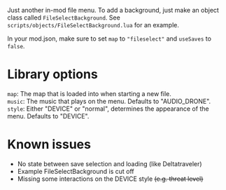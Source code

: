 Just another in-mod file menu. To add a background, just make an object class called `FileSelectBackground`. See `scripts/objects/FileSelectBackground.lua` for an example.

In your mod.json, make sure to set `map` to `"fileselect"` and `useSaves` to `false`.

# Library options

`map`: The map that is loaded into when starting a new file.  
`music`: The music that plays on the menu. Defaults to "AUDIO_DRONE".  
`style`: Either "DEVICE" or "normal", determines the appearance of the menu. Defaults to "DEVICE".  

# Known issues
- No state between save selection and loading (like Deltatraveler)
- Example FileSelectBackground is cut off
- Missing some interactions on the DEVICE style ~~(e.g. threat level)~~
